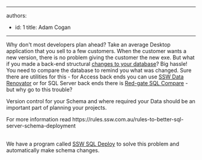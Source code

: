 

---
authors:
  - id: 1
    title: Adam Cogan
---




<span class='intro'> <p>Why don't most developers plan ahead? Take an average Desktop application that you sell to a few customers. When the customer wants a new version, there is no problem giving the customer the new exe. But what if you made a back-end structural <a href="http&#58;//www.ssw.com.au/ssw/Standards/Rules/DataSchemaStandard.aspx"> changes to your database</a>? Big hassle! You need to compare the database to remind you what was changed. Sure there are utilities for this - for Access back ends you can use <a href="http&#58;//www.ssw.com.au/ssw/DataRenovator/Default.aspx">SSW Data Renovator</a> or for SQL Server back​&#160;ends there is <a href="http&#58;//www.ssw.com.au/ssw/Redirect/RedGateSQLDataCompare.htm" target="_blank">Red-gate SQL Compare</a>  - but why go to this trouble?</p> </span>

<p>Version control for your Schema and where required your Data should be an important part of planning your projects.<br></p><p>For more information read&#160;https&#58;//rules.ssw.com.au/rules-to-better-sql-server-schema-deployment<br><br></p><p class="ssw15-rteElement-YellowBorderBox">​We have a program called <a href="http&#58;//www.ssw.com.au/ssw/SQLDeploy/Default.aspx">SSW SQL Deploy</a> to solve this problem and automatically make schema changes.</p> 



